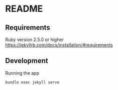 # README

## Requirements
Ruby version 2.5.0 or higher
https://jekyllrb.com/docs/installation/#requirements

## Development

Running the app

```sh
bundle exec jekyll serve
```
